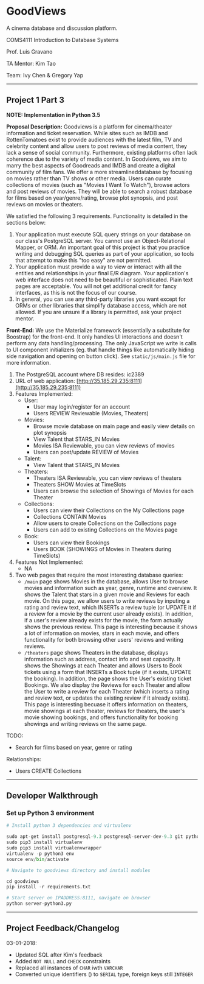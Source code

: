# GoodViews

A cinema database and discussion platform.

COMS4111 Introduction to Database Systems

Prof. Luis Gravano

TA Mentor: Kim Tao

Team: Ivy Chen & Gregory Yap

---

## Project 1 Part 3

**NOTE: Implementation in Python 3.5**

**Proposal Description:** Goodviews is a platform for cinema/theater information and ticket reservation. While sites such as IMDB and RottenTomatoes exist to provide audiences with the latest film, TV and celebrity content and allow users to post reviews of media content, they lack a sense of social community. Furthermore, existing platforms often lack coherence due to the variety of media content. In Goodviews, we aim to marry the best aspects of Goodreads and IMDB and create a digital community of film fans. We offer a more ​streamlined ​database by focusing on movies rather than TV shows or other media. Users can curate ​collections ​of movies (such as "Movies I Want To Watch"), browse actors and post ​reviews ​of movies. They will be able to search a ​robust database ​ for films based on year/genre/rating, browse
plot synopsis, and post reviews on movies or theaters.

We satisfied the following 3 requirements. Functionality is detailed in the sections below:

1. Your application must execute SQL query strings on your database on our class's PostgreSQL server. You cannot use an Object-Relational Mapper, or ORM. An important goal of this project is that you practice writing and debugging SQL queries as part of your application, so tools that attempt to make this "too easy" are not permitted.
2. Your application must provide a way to view or interact with all the entities and relationships in your final E/R diagram.
Your application's web interface does not need to be beautiful or sophisticated. Plain text pages are acceptable. You will not get additional credit for fancy interfaces, as this is not the focus of our course.
3. In general, you can use any third-party libraries you want except for ORMs or other libraries that simplify database access, which are not allowed. If you are unsure if a library is permitted, ask your project mentor.

**Front-End:** We use the Materialize framework (essentially a substitute for Boostrap) for the front-end. It only handles UI interactions and doesn't perform any data handling/processing. The only JavaScript we write is calls to UI component initializers (eg. that handle things like automatically hiding side navigation and opening on button click). See `static/js/main.js` file for more information.

1. The PostgreSQL account where DB resides: ic2389
2. URL of web application: [http://35.185.29.235:8111](http://35.185.29.235:8111)
3. Features Implemented:
    - User:
        - User may login/register for an account
        - Users REVIEW Reviewable (Movies, Theaters)
    - Movies:
        - Browse movie database on main page and easily view details on plot synopsis
        - View Talent that STARS_IN Movies
        - Movies ISA Reviewable, you can view reviews of movies
        - Users can post/update REVIEW of Movies
    - Talent:
        - View Talent that STARS_IN Movies
    - Theaters:
        - Theaters ISA Reviewable, you can view reviews of theaters
        - Theaters SHOW Movies at TimeSlots
        - Users can browse the selection of Showings of Movies for each Theater
    - Collections:
        - Users can view their Collections on the My Collections page
        - Collections CONTAIN Movies
        - Allow users to create Collections on the Collections page
        - Users can add to existing Collections on the Movies page
    - Book:
        - Users can view their Bookings
        - Users BOOK (SHOWINGS of Movies in Theaters during TimeSlots)
4. Features Not Implemented:
    - NA
5. Two web pages that require the most interesting database queries:
    - `/main` page shows Movies in the database, allows User to browse movies and information such as year, genre, runtime and overview. It shows the Talent that stars in a given movie and Reviews for each movie. On this page, we allow users to write reviews by inputing a rating and review text, which INSERTs a review tuple (or UPDATE it if a review for a movie by the current user already exists). In addition, if a user's review already exists for the movie, the form actually shows the previous review. This page is interesting because it shows a lot of information on movies, stars in each movie, and offers functionality for both browsing other users' reviews and writing reviews.
    - `/theaters` page shows Theaters in the database, displays information such as address, contact info and seat capacity. It shows the Showings at each Theater and allows Users to Book tickets using a form that INSERTs a Book tuple (if it exists, UPDATE the booking). In addition, the page shows the User's existing ticket Bookings. We also display the Reviews for each Theater and allow the User to write a review for each Theater (which inserts a rating and review text, or updates the existing review if it already exists). This page is interesting becuase it offers information on theaters, movie showings at each theater, reviews for theaters, the user's movie showing bookings, and offers functionality for booking showings and writing reviews on the same page.

TODO:
- Search for films based on year, genre or rating

Relationships:
- Users CREATE Collections

---

## Developer Walkthrough

### Set up Python 3 environment

```py
# Install python 3 dependencies and virtualenv

sudo apt-get install postgresql-9.3 postgresql-server-dev-9.3 git python3-dev python3-pip
sudo pip3 install virtualenv
sudo pip3 install virtualenvwrapper
virtualenv -p python3 env
source env/bin/activate

# Navigate to goodviews directory and install modules

cd goodviews
pip install -r requirements.txt

# Start server on IPADDRESS:8111, navigate on browser
python server-python3.py
```

---

## Project Feedback/Changelog

03-01-2018:

- Updated SQL after Kim's feedback
- Added `NOT NULL` and `CHECK` constraints
- Replaced all instances of `CHAR` iwth `VARCHAR`
- Converted unique identifiers (<id>) to `SERIAL` type, foreign keys still `INTEGER`
